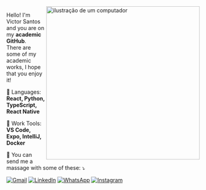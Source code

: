 <img src="https://github.com/user-attachments/assets/e745f5bd-7e01-42ee-9e16-553e9db3c954" alt="ilustração de um computador" min-width="400px" max-width="400px" width="400px" align="right">


<p align="left"> 
  Hello! I'm Victor Santos and you are on my <strong>academic GitHub</strong>.<br>
  There are some of my academic works, I hope that you enjoy it!
</p>

<p align="left">

  🦄 Languages: **React, Python, TypeScript, React Native**
</p>

<p align="left">
  
  💼 Work Tools: **VS Code, Expo, IntelliJ, Docker**
</p>

<p align="left">
  
  💌 You can send me a massage with some of these: ⤵️
</p>


<p align="left">
  <a href="https://mail.google.com/mail/?view=cm&to=victor@gmail.com" title="Gmail" target="_blank" rel="noopener noreferrer">
  <img src="https://img.shields.io/badge/-Gmail-FF0000?style=flat-square&labelColor=FF0000&logo=gmail&logoColor=white&link=https://mail.google.com/mail/?view=cm&to=victor@gmail.com" alt="Gmail"/></a>
  <a href="https://www.linkedin.com/in/victor-santos-01242007111203200607/" title="LinkedIn" target="_blank" rel="noopener noreferrer">
  <img src="https://img.shields.io/badge/-Linkedin-0e76a8?style=flat-square&logo=Linkedin&logoColor=white&link=https://www.linkedin.com/in/victor-santos-01242007111203200607/" alt="LinkedIn"/></a>
  <a href="https://wa.me/5581993190503" title="WhatsApp" target="_blank" rel="noopener noreferrer">
  <img src="https://img.shields.io/badge/-WhatsApp-25d366?style=flat-square&labelColor=25d366&logo=whatsapp&logoColor=white&link=https://wa.me/5581993190503" alt="WhatsApp"/></a>
  <a href="https://www.instagram.com/vituisdev/" title="Instagram" target="_blank" rel="noopener noreferrer">
  <img src="https://img.shields.io/badge/-Instagram-DF0174?style=flat-square&labelColor=DF0174&logo=instagram&logoColor=white&link=https://www.instagram.com/vituisdev/" alt="Instagram"/></a>
</p>
